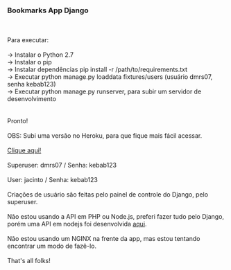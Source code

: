 <h3>Bookmarks App Django</h3>
<br><br>
Para executar:
<br><br>
-> Instalar o Python 2.7<br>
-> Instalar o pip<br>
-> Instalar dependências pip install -r /path/to/requirements.txt<br>
-> Executar python manage.py loaddata fixtures/users (usuário dmrs07, senha kebab123)<br>
-> Executar python manage.py runserver, para subir um servidor de desenvolvimento<br>
<br><br>
Pronto!
<br><br>
OBS: Subi uma versão no Heroku, para que fique mais fácil acessar.
<br><br>
<a href="https://obscure-lowlands-67483.herokuapp.com/"> Clique aqui!</a>
<br><br>
Superuser: dmrs07 / Senha: kebab123
<br><br>
User: jacinto / Senha: kebab123
<br><br>
Criações de usuário são feitas pelo painel de controle do Django, pelo superuser.
<br><br>
Não estou usando a API em PHP ou Node.js, preferi fazer tudo pelo Django, porém uma API em nodejs foi desenvolvida
<a href="https://github.com/dmrs07/bookmarksapp">aqui</a>.
<br><br>
Não estou usando um NGINX na frente da app, mas estou tentando encontrar um modo de fazê-lo.
<br><br>
That's all folks!
